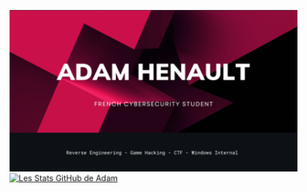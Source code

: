 ![Banner](https://github.com/adamhlt/adamhlt/blob/main/Ressource/banner.png)
[![Les Stats GitHub de Adam](https://github-readme-stats.vercel.app/api?username=adamhlt)](https://github.com/anuraghazra/github-readme-stats)
